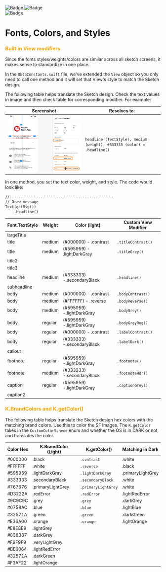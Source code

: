 ![Badge](https://img.shields.io/badge/Application:-iOS%20Agent%20Mobile-brightgreen)
![Badge](https://img.shields.io/badge/Platform:-SwiftUI-blue?logo=apple)<br/>
![Badge](https://img.shields.io/badge/Topic:-Fonts,%20Colors,%20and%20Styes-blueviolet)<br/>

# Fonts, Colors, and Styles


### **<span style="color:orange">Built in View modifiers</span>**
Since the fonts styles/weights/colors are similar across all sketch screens, it makes sense to standardize in one place.

In the `OktaConstants.swift` file, we've extended the `View` object so you only need to call one method and it will set that View's style to match the Sketch design.

The following table helps translate the Sketch design.  Check the text values in image and then check table for corresponding modifier.  For example:

<table>
    <thead>
        <tr>
            <th>Screenshot</th>
            <th>Resolves to:</th>
        </tr>
    </thead>
    <tbody>
        <tr>
            <td><img src="docs/img/SketchTextStyle.png" alt="Example Sketch" width="500"/></td>
            <td><code>headline (TextStyle), medium (weight), #333333 (color) = .headline()</code></td>
        </tr>
    </tbody>
</table>

In one method, you set the text color, weight, and style.  The code would look like:
```
//-----------------------------------------------
// Draw message
Text(getMsg())
    .headline()
```

| Font.TextStyle | Weight | Color (light) | Custom View Modifier |
| --- | --- | --- | --- |
| largeTitle |  |  |  |
| title | medium | (#000000) - .contrast | `.titleContrast()` |
| title | medium | (#595959) - .lightDarkGray | `.titleGrey()` |
| title2 |  |  |  |
| title3 |  |  |  |
| headline | medium | (#333333) -.secondaryBlack | `.headline()` |
| subheadline |  |  |  |
| body | medium | (#000000) - .contrast | `.bodyContrast()` |
| body | medium | (#FFFFFF) - .reverse | `.bodyReverse()` |
| body | medium | (#595959) -.lightDarkGray | `.bodyGrey()` |
| body | regular | (#595959) -.lightDarkGray | `.bodyGreyReg()` |
| body | regular | (#000000) - .contrast | `.labelContrast()` |
| body | regular | (#333333) -.secondaryBlack | `.labelDark()` |
| callout |  |  |  |
| footnote | regular | (#595959) -.lightDarkGray | `.footnote()` |
| footnote | medium | (#333333) -.secondaryBlack | `.footnoteHdr()` |
| caption | regular | (#595959) -.lightDarkGray | `.captionGrey()` |
| caption2 |  |  |  |

### **<span style="color:orange">K.BrandColors and K.getColor()</span>**
The following table helps translate the Sketch design hex colors with the matching brand colors.  Use this to color the SF Images.
The `K.getColor` takes in the `CustomColorScheme` enum and whether the OS is in DARK or not, and translates the color.

| Color Hex | K.BrandColor (Light) | K.getColor() | Matching in Dark |
| --- | --- | --- | --- |
| #000000 | .black | `.contrast` | .white |
| #FFFFFF | .white | `.reverse` | .black |
| #595959 | .lightDarkGray | `.lightDarkGray` | .primaryLightGrey |
| #333333 | .secondaryBlack | `.secondaryBlack` | .white |
| #767676 | .primaryLightGrey | `.primaryLightGrey` | .white |
| #D3222A | .redError | `.redError` | .lightRedError |
| #9C9C9C | .grey | `.grey` | .darkGrey |
| #0758AC | .blue | `.blue` | .lightBlue |
| #32571A | .green | `.green` | .darkGreen |
| #E36A00 | .orange | `.orange` | .lightOrange |
| #E8E8E9 | .lightGrey |  |  |
| #838387 | .darkGrey |  |  |
| #F9F9F9 | .veryLightGrey |  |  |
| #BE6064 | .lightRedError |  |  |
| #32571A | .darkGreen |  |  |
| #F3AF22 | .lightOrange |  |  |

